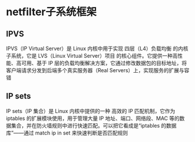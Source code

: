 # netfilter子系统框架
## IPVS
IPVS（IP Virtual Server）是 Linux 内核中用于实现 四层（L4）负载均衡 的内核子系统，它是 LVS（Linux Virtual Server）项目 的核心组件。它提供一种高性能、高可用、基于 IP 层的负载均衡解决方案，它通过修改数据包的目标地址，将客户端请求分发到后端多个真实服务器（Real Servers）上，实现服务的扩展与容错
## IP sets
IP sets（IP 集合）是 Linux 内核中提供的一种 高效的 IP 匹配机制，它作为 iptables 的扩展模块使用，用于管理大量 IP 地址、端口、网络段、MAC 等的数据集合，并在防火墙规则中进行快速匹配。可以把它看成是“iptables 的数据库”——通过 match ip in set 来快速判断是否匹配规则
